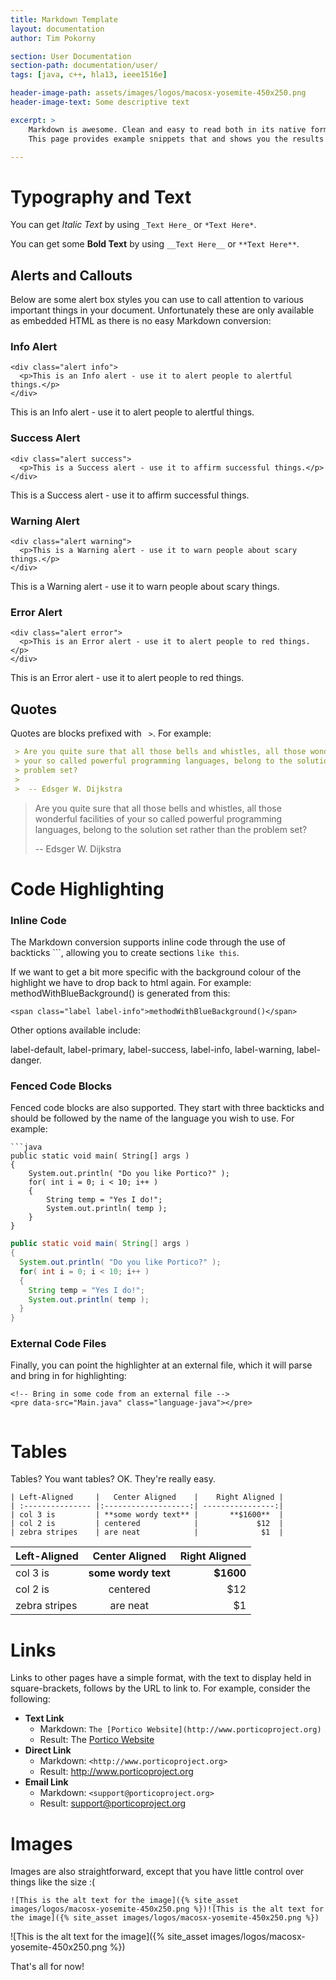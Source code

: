 ```yaml
---
title: Markdown Template
layout: documentation
author: Tim Pokorny

section: User Documentation
section-path: documentation/user/
tags: [java, c++, hla13, ieee1516e]

header-image-path: assets/images/logos/macosx-yosemite-450x250.png
header-image-text: Some descriptive text

excerpt: > 
    Markdown is awesome. Clean and easy to read both in its native form, and when transformed.
    This page provides example snippets that and shows you the results for the Portico site.

---
```


Typography and Text
===================

You can get _Italic Text_ by using `_Text Here_` or `*Text Here*`.

You can get some **Bold Text** by using `__Text Here__` or `**Text Here**`.

Alerts and Callouts
-------------------
Below are some alert box styles you can use to call attention to various important things
in your document. Unfortunately these are only available as embedded HTML as there is no
easy Markdown conversion:

### Info Alert

```markup
<div class="alert info">
  <p>This is an Info alert - use it to alert people to alertful things.</p>
</div>
```

<div class="alert info">
  <p>This is an Info alert - use it to alert people to alertful things.</p>
</div>

### Success Alert

```markup
<div class="alert success">
  <p>This is a Success alert - use it to affirm successful things.</p>
</div>
```

<div class="alert success">
  <p>This is a Success alert - use it to affirm successful things.</p>
</div>

### Warning Alert

```markup
<div class="alert warning">
  <p>This is a Warning alert - use it to warn people about scary things.</p>
</div>
```

<div class="alert warning">
  <p>This is a Warning alert - use it to warn people about scary things.</p>
</div>

### Error Alert

```markup
<div class="alert error">
  <p>This is an Error alert - use it to alert people to red things.</p>
</div>
```

<div class="alert error">
  <p>This is an Error alert - use it to alert people to red things.</p>
</div>

Quotes
--------
Quotes are blocks prefixed with ` >`. For example:

```markdown
 > Are you quite sure that all those bells and whistles, all those wonderful facilities of
 > your so called powerful programming languages, belong to the solution set rather than the
 > problem set?
 > 
 >  -- Edsger W. Dijkstra
```

 > Are you quite sure that all those bells and whistles, all those wonderful facilities of
 > your so called powerful programming languages, belong to the solution set rather than the
 > problem set?
 > 
 >  -- Edsger W. Dijkstra


Code Highlighting
=================

### Inline Code

The Markdown conversion supports inline code through the use of backticks ```, allowing you to
create sections `like this`.

If we want to get a bit more specific with the background colour of the highlight we have to
drop back to html again. For example: <span class="label label-info">methodWithBlueBackground()</span>
is generated from this:

```markup
<span class="label label-info">methodWithBlueBackground()</span>
```

Other options available include:

<span class="label label-default">label-default</span>, 
<span class="label label-primary">label-primary</span>, 
<span class="label label-success">label-success</span>, 
<span class="label label-info">label-info</span>, 
<span class="label label-warning">label-warning</span>, 
<span class="label label-danger">label-danger</span>.

### Fenced Code Blocks

Fenced code blocks are also supported. They start with three backticks and should be followed by
the name of the language you wish to use. For example:

```
```java
public static void main( String[] args )
{
	System.out.println( "Do you like Portico?" );
	for( int i = 0; i < 10; i++ )
	{
		String temp = "Yes I do!";
		System.out.println( temp );
	}
}
```

```java
public static void main( String[] args )
{
  System.out.println( "Do you like Portico?" );
  for( int i = 0; i < 10; i++ )
  {
    String temp = "Yes I do!";
    System.out.println( temp );
  }
}
```

### External Code Files

Finally, you can point the highlighter at an external file, which it will parse and bring in
for highlighting:

```markup
<!-- Bring in some code from an external file -->
<pre data-src="Main.java" class="language-java"></pre>
```

<pre data-src="Main.java" class="language-java"></pre>


Tables
======
Tables? You want tables? OK. They're really easy.

```markup
| Left-Aligned     |   Center Aligned    |    Right Aligned |
| :--------------- |:-------------------:| ----------------:|
| col 3 is         | **some wordy text** |       **$1600**  |
| col 2 is         | centered            |             $12  |
| zebra stripes    | are neat            |              $1  |
```

| Left-Aligned     |   Center Aligned    |    Right Aligned |
| :--------------- |:-------------------:| ----------------:|
| col 3 is         | **some wordy text** |       **$1600**  |
| col 2 is         | centered            |             $12  |
| zebra stripes    | are neat            |              $1  |



Links
======
Links to other pages have a simple format, with the text to display held in square-brackets,
follows by the URL to link to. For example, consider the following:

  - **Text Link**
    - Markdown: `The [Portico Website](http://www.porticoproject.org)`
    - Result: The [Portico Website](http://www.porticoproject.org)
  - **Direct Link**
    - Markdown: `<http://www.porticoproject.org>`
    - Result: <http://www.porticoproject.org>
  - **Email Link**
    - Markdown: `<support@porticoproject.org>`
    - Result: <support@porticoproject.org>


Images
======
Images are also straightforward, except that you have little control over things like the size :(

```markup
![This is the alt text for the image]({% site_asset images/logos/macosx-yosemite-450x250.png %})![This is the alt text for the image]({% site_asset images/logos/macosx-yosemite-450x250.png %})
```

![This is the alt text for the image]({% site_asset images/logos/macosx-yosemite-450x250.png %})

That's all for now!

